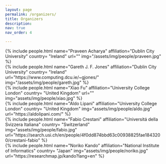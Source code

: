 ```yaml
---
layout: page
permalink: /organizers/
title: Organizers
description:
nav: true
nav_order: 4

---
```

  <div class="col-sm-4">
    <div class="row projects pt-1 pb-1">
      <div class="col-sm-4">
          {% include people.html name="Praveen Acharya" affiliation="Dublin City University" country= "Ireland" url="" img="/assets/img/people/praveen.jpg" %}
      </div>
      <div class="col-sm-4">
        {% include people.html name="Gareth J. F. Jones" affiliation="Dublin City University" country= "Ireland" url="https://www.computing.dcu.ie/~gjones/" img="/assets/img/people/gareth.jpg" %}
      </div>
      <div class="col-sm-4">
          {% include people.html name="Xiao Fu" affiliation="University College London" country= "United Kingdom" url="" img="assets/img/people/xiao.jpg" %}
      </div>
      <div class="w-100"></div>
      <div class="col-sm-4">
        {% include people.html name="Aldo Lipani" affiliation="University College London"  country= "United Kingdom" img="assets/img/people/aldo.jpg" url="https://aldolipani.com/" %}
      </div>
      <div class="col-sm-4">
        {% include people.html name="Fabio Crestani" affiliation="Universitá della Svizzera Italiana"  country= "Switzerland" img="assets/img/people/fabio.jpg" url="https://search.usi.ch/en/people/4f0dd874bbd63c00938825fae1843200/crestani-fabio" %}
      </div>
      <div class="col-sm-4">
        {% include people.html name="Noriko Kando" affiliation="National Institute of Informatics"  country= "Japan" img="assets/img/people/noriko.jpg" url="https://researchmap.jp/kando?lang=en" %}
      </div>
    </div>
  </div>
  <div class="col-sm-4">
  <p>
  </div>

